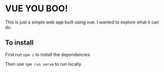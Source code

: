 # VUE YOU BOO!

This is just a simple web app built using vue. I wanted to explore what it can do. 

## To install 
First run `npm i` to install the dependencies

Then use `npm run serve` to run locally
